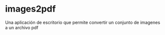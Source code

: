 # images2pdf
 Una aplicación de escritorio que permite convertir un conjunto de imagenes a un archivo pdf
